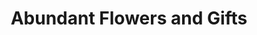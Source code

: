---
title: "Abundant Flowers and Gifts"
url: /midwest-city/abundant-flowers-and-gifts/
shop: florist
---